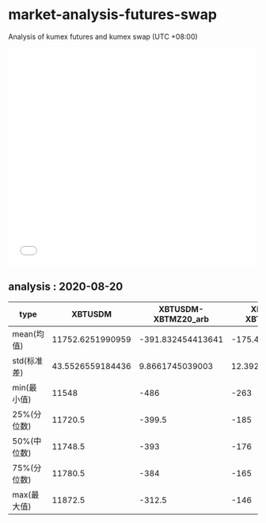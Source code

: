 # market-analysis-futures-swap
Analysis of kumex futures and kumex swap (UTC +08:00)

<iframe width="100%" height="440" src="./data.html" frameborder="no" border="0" scrolling="no"></iframe>

## analysis : 2020-08-20

type|XBTUSDM|XBTUSDM-XBTMZ20_arb|XBTUSDM-XBTMU20_arb|
---|---|---|---
mean(均值) | 11752.6251990959 | -391.832454413641 | -175.495526746377
std(标准差) | 43.5526559184436 | 9.8661745039003 | 12.3923888984291
min(最小值) | 11548 | -486 | -263
25%(分位数) | 11720.5 | -399.5 | -185
50%(中位数) | 11748.5 | -393 | -176
75%(分位数) | 11780.5 | -384 | -165
max(最大值) | 11872.5 | -312.5 | -146

